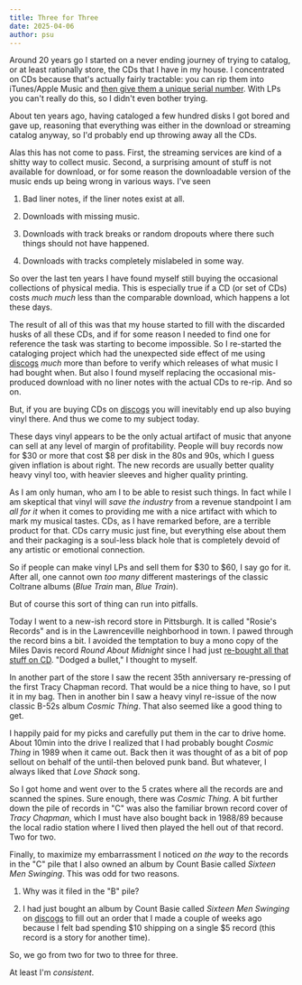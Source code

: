 ```yaml
---
title: Three for Three
date: 2025-04-06
author: psu
---
```


Around 20 years go I started on a never ending journey of trying to catalog, or at least
rationally store, the CDs that I have in my house. I concentrated on CDs because that's
actually fairly tractable: you can rip them into iTunes/Apple Music and [then give them a
unique serial number](./the-one-true-index.html). With LPs you can't really do this, so I didn't even bother trying.

About ten years ago, having cataloged a few hundred disks I got bored and gave up,
reasoning that everything was either in the download or streaming catalog anyway, so I'd
probably end up throwing away all the CDs.

Alas this has not come to pass. First, the streaming services are kind of a shitty way to
collect music. Second, a surprising amount of stuff is not available for download, or for
some reason the downloadable version of the music ends up being wrong in various ways.
I've seen

1. Bad liner notes, if the liner notes exist at all.

1. Downloads with missing music.

1. Downloads with track breaks or random dropouts where there such things should not have
   happened.

1. Downloads with tracks completely mislabeled in some way.

So over the last ten years I have found myself still buying the occasional collections of
physical media. This is especially true if a CD (or set of CDs) costs _much much_
less than the comparable download, which happens a lot these days.

The result of all of this was that my house started to fill with the discarded husks of
all these CDs, and if for some reason I needed to find one for reference the task was
starting to become impossible. So I re-started the cataloging project which had the
unexpected side effect of me using [discogs](https://discogs.com) _much_ more than before
to verify which releases of what music I had bought when. But also I found myself
replacing the occasional mis-produced download with no liner notes with the actual CDs to
re-rip. And so on.

But, if you are buying CDs on [discogs](https://discogs.com) you will inevitably end up
also buying vinyl there. And thus we come to my subject today. 

These days vinyl appears to be the only actual artifact of music that anyone can sell at
any level of margin of profitability. People will buy records now for $30 or more that
cost $8 per disk in the 80s and 90s, which I guess given inflation is about right. The new
records are usually better quality heavy vinyl too, with heavier sleeves and higher
quality printing.

As I am only human, who am I to be able to resist such things. In fact while I am
skeptical that vinyl will _save the industry_ from a revenue standpoint I am _all for it_
when it comes to providing me with a nice artifact with which to mark my musical tastes.
CDs, as I have remarked before, are a terrible product for that. CDs carry music just
fine, but everything else about them and their packaging is a soul-less black hole that is
completely devoid of any artistic or emotional connection.

So if people can make vinyl LPs and sell them for $30 to $60, I say go for it. After all,
one cannot own _too many_ different masterings of the classic Coltrane albums (_Blue
Train_ man, _Blue Train_).

But of course this sort of thing can run into pitfalls.

Today I went to a new-ish record store in Pittsburgh. It is called "Rosie's Records" and
is in the Lawrenceville neighborhood in town. I pawed through the record bins a bit. I
avoided the temptation to buy a mono copy of the Miles Davis record _Round About Midnight_
since I had just [re-bought all that stuff on CD](./miles-coltrane-1955-1961.html). "Dodged
a bullet," I thought to myself.

In another part of the store I saw the recent 35th anniversary re-pressing of the first
Tracy Chapman record. That would be a nice thing to have, so I put it in my bag. Then in
another bin I saw a heavy vinyl re-issue of the now classic B-52s album _Cosmic Thing_.
That also seemed like a good thing to get.

I happily paid for my picks and carefully put them in the car to drive home. About 10min
into the drive I realized that I had probably bought _Cosmic Thing_ in 1989 when it came
out. Back then it was thought of as a bit of pop sellout on behalf of the until-then
beloved punk band. But whatever, I always liked that _Love Shack_ song.

So I got home and went over to the 5 crates where all the records are and scanned the
spines. Sure enough, there was _Cosmic Thing_. A bit further down the pile of records in
"C" was also the familiar brown record cover of _Tracy Chapman_, which I must have also
bought back in 1988/89 because the local radio station where I lived then played the hell
out of that record. Two for two.

Finally, to maximize my embarrassment I noticed _on the way_ to the records in the "C" pile
that I also owned an album by Count Basie called _Sixteen Men Swinging_. This was odd for
two reasons.

1. Why was it filed in the "B" pile?

2. I had just bought an album by Count Basie called _Sixteen Men Swinging_ on
  [discogs](https://discogs.com) to fill out an order that I made a couple of weeks ago
  because I felt bad spending $10 shipping on a single $5 record (this record is a story
  for another time).

So, we go from two for two to three for three.

At least I'm _consistent_.
